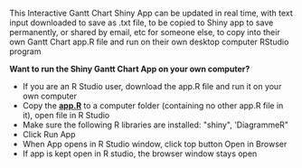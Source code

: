 This Interactive Gantt Chart Shiny App can be updated in real time,
with text input downloaded to save as .txt file, 
to be copied to Shiny app to save permanently, 
or shared by email, etc for someone else,
to copy into their own Gantt Chart app.R file and run on their own desktop computer RStudio program

**Want to run the Shiny Gantt Chart App on your own computer?**
- If you are an R Studio user, download the app.R file and run it on your own computer
- Copy the <a href="https://github.com/WendyAnthony/Code_Each_Day/edit/master/My_Code/GeogInteractive/Shiny%20Gantt%20Chart%20Interactive/app.R" target="_blank"><strong>app.R</strong></a> to a computer folder (containing no other app.R file in it), open file in R Studio
- Make sure the following R libraries are installed: "shiny", 'DiagrammeR"
- Click Run App
- When App opens in R Studio window, click top button Open in Browser
- If app is kept open in R studio, the browser window stays open
